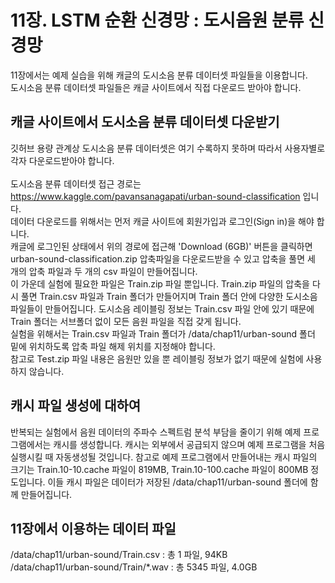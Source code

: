 # 11장. LSTM 순환 신경망 : 도시음원 분류 신경망
11장에서는 예제 실습을 위해 캐글의 도시소음 분류 데이터셋 파일들을 이용합니다.<br/>
도시소음 분류 데이터셋 파일들은 캐글 사이트에서 직접 다운로드 받아야 합니다.<br/>

## 캐글 사이트에서 도시소음 분류 데이터셋 다운받기
깃허브 용량 관계상 도시소음 분류 데이터셋은 여기 수록하지 못하며 따라서 사용자별로 각자 다운로드받아야 합니다.<br/><br/>
도시소음 분류 데이터셋 접근 경로는 https://www.kaggle.com/pavansanagapati/urban-sound-classification 입니다.<br/>
데이터 다운로드를 위해서는 먼저 캐글 사이트에 회원가입과 로그인(Sign in)을 해야 합니다.<br/>
캐글에 로그인된 상태에서 위의 경로에 접근해 'Download (6GB)' 버튼을 클릭하면 urban-sound-classification.zip 압축파일을 다운로드받을 수 있고
압축을 풀면 세 개의 압축 파일과 두 개의 csv 파일이 만들어집니다.
<br/>이 가운데 실험에 필요한 파일은 Train.zip 파일 뿐입니다.
Train.zip 파일의 압축을 다시 풀면 Train.csv 파일과 Train 폴더가 만들어지며 Train 폴더 안에 다양한 도시소음 파일들이 만들어집니다.
도시소음 레이블링 정보는 Train.csv 파일 안에 있기 때문에 Train 폴더는 서브폴더 없이 모든 음원 파일을 직접 갖게 됩니다.<br/>
실험을 위해서는 Train.csv 파일과 Train 폴더가 /data/chap11/urban-sound 폴더 밑에 위치하도록 압축 파일 해제 위치를 지정해야 합니다.<br/>
참고로 Test.zip 파일 내용은 음원만 있을 뿐 레이블링 정보가 없기 때문에 실험에 사용하지 않습니다.

## 캐시 파일 생성에 대하여

반복되는 실험에서 음원 데이터의 주파수 스펙트럼 분석 부담을 줄이기 위해 예제 프로그램에서는 캐시를 생성합니다.
캐시는 외부에서 공급되지 않으며 예제 프로그램을 처음 실행시킬 때 자동생성될 것입니다.
참고로 예제 프로그램에서 만들어내는 캐시 파일의 크기는 Train.10-10.cache 파일이 819MB, Train.10-100.cache 파일이 800MB 정도입니다.
이들 캐시 파일은 데이터가 저장된 /data/chap11/urban-sound 폴더에 함께 만들어집니다.

## 11장에서 이용하는 데이터 파일
/data/chap11/urban-sound/Train.csv : 총 1 파일, 94KB<br/>
/data/chap11/urban-sound/Train/\*.wav : 총 5345 파일, 4.0GB<br/>
